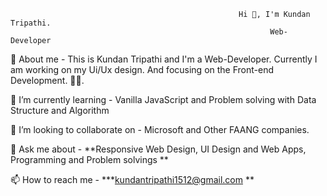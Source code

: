                                                       Hi 👋, I'm Kundan Tripathi.
                                                              Web-Developer
🤚 About me - This is Kundan Tripathi and I'm a Web-Developer. Currently I am working on my Ui/Ux design. And focusing on the Front-end Development. 🙋‍♂️.

🌱 I’m currently learning - Vanilla JavaScript and Problem solving with Data Structure and Algorithm

👯 I’m looking to collaborate on - Microsoft and Other FAANG companies.

💬 Ask me about - **Responsive Web Design, UI Design and Web Apps, Programming and Problem solvings **

📫 How to reach me - ***kundantripathi1512@gmail.com **


<!---
kundantripathi98/kundantripathi98 is a ✨ special ✨ repository because its `README.md` (this file) appears on your GitHub profile.
You can click the Preview link to take a look at your changes.
--->
